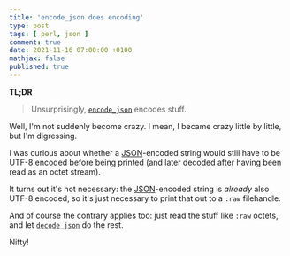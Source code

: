 ```yaml
---
title: 'encode_json does encoding'
type: post
tags: [ perl, json ]
comment: true
date: 2021-11-16 07:00:00 +0100
mathjax: false
published: true
---
```


**TL;DR**

> Unsurprisingly, [`encode_json`][] encodes stuff.

Well, I'm not suddenly become crazy. I mean, I became crazy little by
little, but I'm digressing.

I was curious about whether a [JSON][]-encoded string would still have
to be UTF-8 encoded before being printed (and later decoded after having
been read as an octet stream).

It turns out it's not necessary: the [JSON][]-encoded string is
*already* also UTF-8 encoded, so it's just necessary to print that out
to a `:raw` filehandle.

And of course the contrary applies too: just read the stuff like `:raw`
octets, and let [`decode_json`][] do the rest.

Nifty!

[Perl]: https://www.perl.org/
[`encode_json`]: https://metacpan.org/pod/JSON::PP#encode_json
[`decode_json`]: https://metacpan.org/pod/JSON::PP#decode_json
[JSON]: https://json.org/
